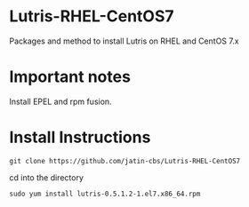# Lutris-RHEL-CentOS7
Packages and method to install Lutris on RHEL and CentOS 7.x

# Important notes

Install EPEL and rpm fusion.

# Install Instructions

`git clone https://github.com/jatin-cbs/Lutris-RHEL-CentOS7`

cd into the directory 

`sudo yum install lutris-0.5.1.2-1.el7.x86_64.rpm`

